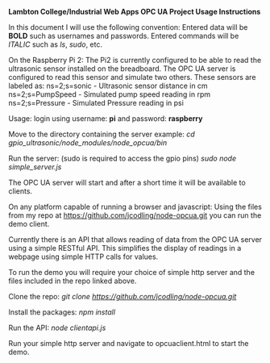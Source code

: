 <strong>Lambton College/Industrial Web Apps OPC UA Project Usage Instructions</strong>

In this document I will use the following convention:
Entered data will be <strong>BOLD</strong> such as usernames and passwords.
Entered commands will be <em>ITALIC</em> such as <em>ls</em>, <em>sudo</em>, etc.

On the Raspberry Pi 2:
The Pi2 is currently configured to be able to read the ultrasonic sensor installed on the breadboard. The OPC UA server is configured to read this sensor and simulate two others. These sensors are labeled as:
ns=2;s=sonic - Ultrasonic sensor distance in cm
ns=2;s=PumpSpeed - Simulated pump speed reading in rpm
ns=2;s=Pressure - Simulated Pressure reading in psi

Usage:
login using username: <strong>pi</strong> and password: <strong>raspberry</strong>

Move to the directory containing the server example:
<em>cd gpio_ultrasonic/node_modules/node_opcua/bin</em>

Run the server: (sudo is required to access the gpio pins)
<em>sudo node simple_server.js</em>

The OPC UA server will start and after a short time it will be available to clients.

On any platform capable of running a browser and javascript:
Using the files from my repo at https://github.com/jcodling/node-opcua.git you can run the demo client.

Currently there is an API that allows reading of data from the OPC UA server using a simple RESTful API. This simplifies the display of readings in a webpage using simple HTTP calls for values.

To run the demo you will require your choice of simple http server and the files included in the repo linked above.

Clone the repo:
<em>git clone https://github.com/jcodling/node-opcua.git</em>

Install the packages:
<em>npm install</em>

Run the API:
<em>node clientapi.js</em>

Run your simple http server and navigate to opcuaclient.html to start the demo.
